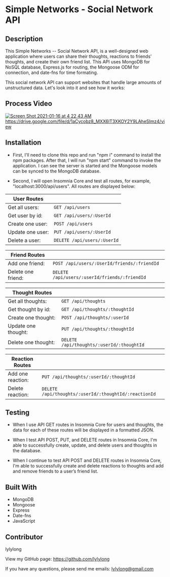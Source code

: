# Simple Networks - Social Network API

## Description

This Simple Networks -- Social Network API, is a well-designed web application where users can share their thoughts, reactions to friends’ thoughts, and create their own friend list. This API uses MongoDB for NoSQL database, Express.js for routing, the Mongoose ODM for connection, and date-fns for time formating.

This social network API can support websites that handle large amounts of unstructured data. Let's look into it and see how it works:

## Process Video

[![Screen Shot 2021-01-16 at 4 22 43 AM](https://user-images.githubusercontent.com/70302749/104834894-c0d99b00-5870-11eb-9ddd-93c86814b815.png)](https://drive.google.com/file/d/1aCycobz8_MXX6lT3XKOY2Y9LAheSImz4/view)
https://drive.google.com/file/d/1aCycobz8_MXX6lT3XKOY2Y9LAheSImz4/view

## Installation

- First, I'll need to clone this repo and run "npm i" command to install the npm packages. After that, I will run "npm start" command to invoke the application. I can see the server is started and the Mongoose models can be synced to the MongoDB database.

- Second, I will open Insomnia Core and test all routes, for example, "localhost:3000/api/users". All routes are displayed below:

| User Routes      |                             |
| ---------------- | --------------------------- |
| Get all users:   | `GET /api/users`            |
| Get user by id:  | `GET /api/users/:UserId`    |
| Create one user: | `POST /api/users`           |
| Update one user: | `PUT /api/users/:UserId`    |
| Delete a user:   | `DELETE /api/users/:UserId` |

| Friend Routes      |                                               |
| ------------------ | --------------------------------------------- |
| Add one friend:    | `POST /api/users/:UserId/friends/:friendId`   |
| Delete one friend: | `DELETE /api/users/:userId/friends/:friendId` |

| Thought Routes      |                                           |
| ------------------- | ----------------------------------------- |
| Get all thoughts:   | `GET /api/thoughts`                       |
| Get thought by id:  | `GET /api/thoughts/:thoughtId`            |
| Create one thought: | `POST /api/thoughts/:userId`              |
| Update one thought: | `PUT /api/thoughts/:thoughtId`            |
| Delete one thought: | `DELETE /api/thoughts/:userId/:thoughtId` |

| Reaction Routes   |                                                       |
| ----------------- | ----------------------------------------------------- |
| Add one reaction: | `PUT /api/thoughts/:userId/:thoughtId`                |
| Delete reaction:  | `DELETE /api/thoughts/:userId/:thoughtId/:reactionId` |

## Testing

- When I use API GET routes in Insomnia Core for users and thoughts, the data for each of these routes will be displayed in a formatted JSON.

- When I test API POST, PUT, and DELETE routes in Insomnia Core, I'm able to successfully create, update, and delete users and thoughts in the database.

- When I continue to test API POST and DELETE routes in Insomnia Core, I'm able to successfully create and delete reactions to thoughts and add and remove friends to a user’s friend list.

## Built With

- MongoDB
- Mongoose
- Express
- Date-fns
- JavaScript

## Contributor

lylylong

View my GitHub page: https://github.com/lylylong

If you have any questions, please send me emails: lylylong@gmail.com
